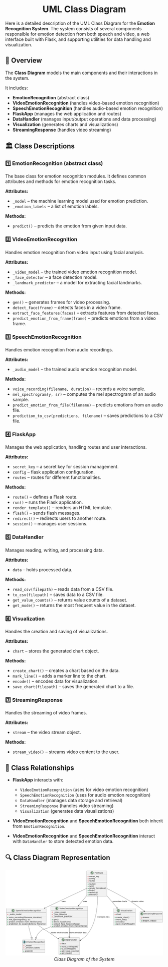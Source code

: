 <div id="header" align="center">
  <h1>UML Class Diagram</h1>
</div>

Here is a detailed description of the UML Class Diagram for the **Emotion Recognition System**. The system consists of several components responsible for emotion detection from both speech and video, a web interface built with Flask, and supporting utilities for data handling and visualization.

## :pushpin: Overview

The **Сlass Diagram** models the main components and their interactions in the system.

It includes:
- **EmotionRecognition** (abstract class)
- **VideoEmotionRecognition** (handles video-based emotion recognition)
- **SpeechEmotionRecognition** (handles audio-based emotion recognition)
- **FlaskApp** (manages the web application and routes)
- **DataHandler** (manages input/output operations and data processing)
- **Visualization** (generates charts and visualizations)
- **StreamingResponse** (handles video streaming)

## :classical_building: Class Descriptions

### :one: EmotionRecognition (abstract class)

The base class for emotion recognition modules. It defines common attributes and methods for emotion recognition tasks.

**Attributes:**
- `_model` – the machine learning model used for emotion prediction.
- `_emotion_labels` – a list of emotion labels.

**Methods:**
- `predict()` – predicts the emotion from given input data.

### :two: VideoEmotionRecognition
Handles emotion recognition from video input using facial analysis.

**Attributes:**
- `_video_model` – the trained video emotion recognition model.
- `_face_detector` – a face detection model.
- `_landmark_predictor` – a model for extracting facial landmarks.

**Methods:**
- `gen()` – generates frames for video processing.
- `detect_face(frame)` – detects faces in a video frame.
- `extract_face_features(faces)` – extracts features from detected faces.
- `predict_emotion_from_frame(frame)` – predicts emotions from a video frame.

### :three: SpeechEmotionRecognition
Handles emotion recognition from audio recordings.

**Attributes:**
- `_audio_model` – the trained audio emotion recognition model.

**Methods:**
- `voice_recording(filename, duration)` – records a voice sample.
- `mel_spectrogram(y, sr)` – computes the mel spectrogram of an audio sample.
- `predict_emotion_from_file(filename)` – predicts emotions from an audio file.
- `prediction_to_csv(predictions, filename)` – saves predictions to a CSV file.

### :four: FlaskApp
Manages the web application, handling routes and user interactions.

**Attributes:**
- `secret_key` – a secret key for session management.
- `config` – flask application configuration.
- `routes` – routes for different functionalities.

**Methods:**
- `route()` – defines a Flask route.
- `run()` – runs the Flask application.
- `render_template()` – renders an HTML template.
- `flash()` – sends flash messages.
- `redirect()` – redirects users to another route.
- `session()` – manages user sessions.

### :five: DataHandler
Manages reading, writing, and processing data.

**Attributes:**
- `data` – holds processed data.

**Methods:**
- `read_csv(filepath)` – reads data from a CSV file.
- `to_csv(filepath)` – saves data to a CSV file.
- `get_value_counts()` – returns value counts of a dataset.
- `get_mode()` – returns the most frequent value in the dataset.

### :six: Visualization
Handles the creation and saving of visualizations.

**Attributes:**
- `chart` – stores the generated chart object.

**Methods:**
- `create_chart()` – creates a chart based on the data.
- `mark_line()` – adds a marker line to the chart.
- `encode()` – encodes data for visualization.
- `save_chart(filepath)` – saves the generated chart to a file.

### :seven: StreamingResponse
Handles the streaming of video frames.

**Attributes:**
- `stream` – the video stream object.

**Methods:**
- `stream_video()` – streams video content to the user.

## :link: Class Relationships

- **FlaskApp** interacts with:
  - `VideoEmotionRecognition` (uses for video emotion recognition)
  - `SpeechEmotionRecognition` (uses for audio emotion recognition)
  - `DataHandler` (manages data storage and retrieval)
  - `StreamingResponse` (handles video streaming)
  - `Visualization` (generates data visualizations)

- **VideoEmotionRecognition** and **SpeechEmotionRecognition** both inherit from `EmotionRecognition`.
- **VideoEmotionRecognition** and **SpeechEmotionRecognition** interact with `DataHandler` to store detected emotion data.

## :mag: Class Diagram Representation


<p align="center">
  <img src="https://github.com/space13pirate/UML-Diagrams-Labs/blob/main/1_class_diagram/class_diagram.png" alt="Class Diagram of the System" width="1000"/>
  <br>
  <em>Class Diagram of the System</em>
</p>
